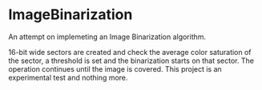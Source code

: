# ImageBinarization
An attempt on implemeting an Image Binarization algorithm.


16-bit wide sectors are created and check the average color saturation of the sector, a threshold is set and the binarization 
starts on that sector. The operation continues until the image is covered. This project is an experimental test and nothing more.
